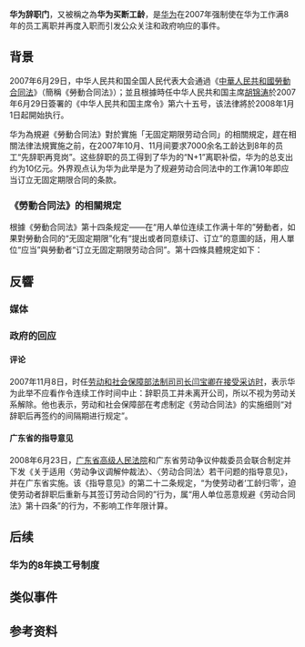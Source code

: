 **华为辞职门**，又被稱之為**华为买断工龄**，是[华为](../Page/华为.md "wikilink")在2007年强制使在华为工作满8年的员工离职并再度入职而引发公众关注和政府响应的事件。

## 背景

2007年6月29日，中华人民共和国全国人民代表大会通過《[中華人民共和國勞動合同法](https://zh.wikipedia.org/wiki/中華人民共和國勞動合同法 "wikilink")》（簡稱《勞動合同法》）；並且根據時任中华人民共和国主席[胡锦涛](../Page/胡锦涛.md "wikilink")於2007年6月29日簽署的《中华人民共和国主席令》第六十五号，该法律將於2008年1月1日起開始执行。

华为為規避《勞動合同法》對於實施「无固定期限劳动合同」的相關規定，趕在相關法律法規實施之前，在2007年10月、11月间要求7000余名工龄达到8年的员工“先辞职再竞岗”。这些辞职的员工得到了华为的“N+1”离职补偿，华为的总支出约为10亿元。外界观点认为华为此举是为了规避劳动合同法中的工作满10年即应当订立无固定期限合同的条款。

### 《勞動合同法》的相關規定

根據《勞動合同法》第十四条规定——在“用人单位连续工作满十年的”勞動者，如果對勞動合同的“无固定期限”化有“提出或者同意续订、订立”的意圖的話，用人單位“应当”與勞動者“订立无固定期限劳动合同”。第十四條具體規定如下：

## 反響

### 媒体

### 政府的回应

#### 评论

2007年11月8日，时任[劳动和社会保障部法制司司长闫宝卿在接受采访时](https://zh.wikipedia.org/wiki/劳动和社会保障部 "wikilink")，表示华为此举不应看作令连续工作时间中止：辞职员工并未离开公司，所以不视为劳动关系解除。他也表示，劳动和社会保障部在考虑制定《劳动合同法》的实施细则“对辞职后再签约的间隔期进行规定”。

#### 广东省的指导意见

2008年6月23日，[广东省高级人民法院](../Page/广东省高级人民法院.md "wikilink")和广东省劳动争议仲裁委员会联合制定并下发《关于适用〈劳动争议调解仲裁法〉、〈劳动合同法〉若干问题的指导意见》，并在广东省实施。该《指导意见》的第二十二条规定，“为使劳动者‘工龄归零’，迫使劳动者辞职后重新与其签订劳动合同的”行为，属“用人单位恶意规避《劳动合同法》第十四条”的行为，不影响工作年限计算。

## 后续

### 华为的8年换工号制度

## 类似事件

## 参考资料